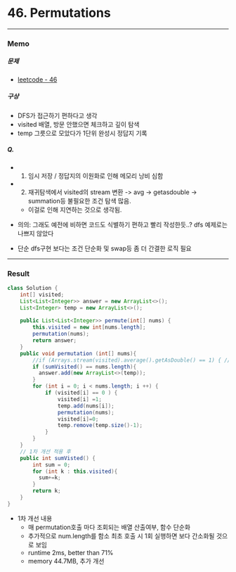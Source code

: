 # 46. Permutations
---
### Memo
##### 문제
- [leetcode - 46](https://leetcode.com/problems/permutations/)
##### 구상
- DFS가 접근하기 편하다고 생각
- visited 배열, 방문 안했으면 체크하고 깊이 탐색
- temp 그릇으로 모았다가 1단위 완성시 정답지 기록

##### Q.
- 1) 임시 저장 / 정답지의 이원화로 인해 메모리 낭비 심함
- 2) 재귀탐색에서 visited의 stream 변환 -> avg -> getasdouble -> summation등 불필요한 조건 탐색 많음.
  - 이걸로 인해 지연하는 것으로 생각됨.  

- 의의: 그래도 예전에 비하면 코드도 식별하기 편하고 빨리 작성한듯..? dfs 예제로는 나쁘지 않았다
- 단순 dfs구현 보다는 조건 단순화 및 swap등 좀 더 간결한 로직 필요
---
### Result
```java
class Solution {
    int[] visited;
    List<List<Integer>> answer = new ArrayList<>();
    List<Integer> temp = new ArrayList<>();
    
    public List<List<Integer>> permute(int[] nums) {    
        this.visited = new int[nums.length];
        permutation(nums);
        return answer;
    }
    public void permutation (int[] nums){
        //if (Arrays.stream(visited).average().getAsDouble() == 1) { // 1차 개선 필요지점. 배열이 다찼는지 판단하는 간단한 기법?
        if (sumVisited() == nums.length){
          answer.add(new ArrayList<>(temp));
        } 
        for (int i = 0; i < nums.length; i ++) {
            if (visited[i] == 0 ) {
                visited[i] =1;
                temp.add(nums[i]);
                permutation(nums);
                visited[i]=0;
                temp.remove(temp.size()-1);
            }
        }
    }
    // 1차 개선 적용 후
    public int sumVisted() {
        int sum = 0;
        for (int k : this.visited){
          sum+=k;
        }
        return k;
    }
}    
```
- 1차 개선 내용
  - 매 permutation호출 마다 조회되는 배열 산출여부, 함수 단순화
  - 추가적으로 num.length를 함소 최초 호출 시 1회 실행하면 보다 간소화될 것으로 보임
  - runtime 2ms, better than 71%
  - memory 44.7MB, 추가 개선 
